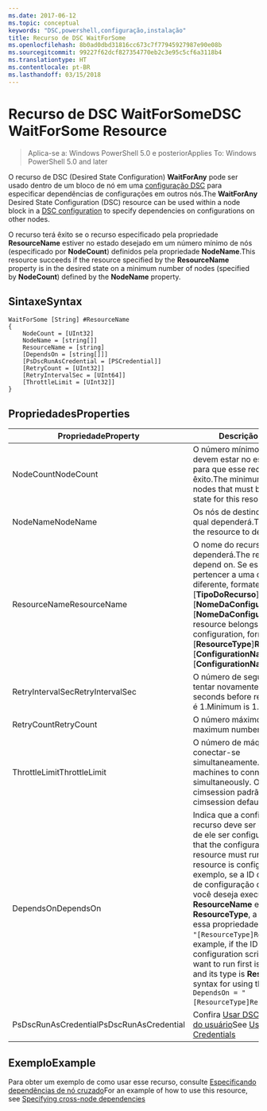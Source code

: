 ```yaml
---
ms.date: 2017-06-12
ms.topic: conceptual
keywords: "DSC,powershell,configuração,instalação"
title: Recurso de DSC WaitForSome
ms.openlocfilehash: 8b0ad0dbd31816cc673c7f77945927987e90e08b
ms.sourcegitcommit: 99227f62dcf827354770eb2c3e95c5cf6a3118b4
ms.translationtype: HT
ms.contentlocale: pt-BR
ms.lasthandoff: 03/15/2018
---
```

# <a name="dsc-waitforsome-resource"></a><span data-ttu-id="7741d-103">Recurso de DSC WaitForSome</span><span class="sxs-lookup"><span data-stu-id="7741d-103">DSC WaitForSome Resource</span></span>

> <span data-ttu-id="7741d-104">Aplica-se a: Windows PowerShell 5.0 e posterior</span><span class="sxs-lookup"><span data-stu-id="7741d-104">Applies To: Windows PowerShell 5.0 and later</span></span>

<span data-ttu-id="7741d-105">O recurso de DSC (Desired State Configuration) **WaitForAny** pode ser usado dentro de um bloco de nó em uma [configuração DSC](configurations.md) para especificar dependências de configurações em outros nós.</span><span class="sxs-lookup"><span data-stu-id="7741d-105">The **WaitForAny** Desired State Configuration (DSC) resource can be used within a node block in a [DSC configuration](configurations.md) to specify dependencies on configurations on other nodes.</span></span>

<span data-ttu-id="7741d-106">O recurso terá êxito se o recurso especificado pela propriedade **ResourceName** estiver no estado desejado em um número mínimo de nós (especificado por **NodeCount**) definidos pela propriedade **NodeName**.</span><span class="sxs-lookup"><span data-stu-id="7741d-106">This resource succeeds if the resource specified by the **ResourceName** property is in the desired state on a minimum number of nodes (specified by **NodeCount**) defined by the **NodeName** property.</span></span> 


## <a name="syntax"></a><span data-ttu-id="7741d-107">Sintaxe</span><span class="sxs-lookup"><span data-stu-id="7741d-107">Syntax</span></span>

```
WaitForSome [String] #ResourceName
{
    NodeCount = [UInt32]
    NodeName = [string[]]
    ResourceName = [string]
    [DependsOn = [string[]]]
    [PsDscRunAsCredential = [PSCredential]]
    [RetryCount = [UInt32]]
    [RetryIntervalSec = [UInt64]]
    [ThrottleLimit = [UInt32]]
}
```

## <a name="properties"></a><span data-ttu-id="7741d-108">Propriedades</span><span class="sxs-lookup"><span data-stu-id="7741d-108">Properties</span></span>

|  <span data-ttu-id="7741d-109">Propriedade</span><span class="sxs-lookup"><span data-stu-id="7741d-109">Property</span></span>  |  <span data-ttu-id="7741d-110">Descrição</span><span class="sxs-lookup"><span data-stu-id="7741d-110">Description</span></span>   | 
|---|---| 
| <span data-ttu-id="7741d-111">NodeCount</span><span class="sxs-lookup"><span data-stu-id="7741d-111">NodeCount</span></span>| <span data-ttu-id="7741d-112">O número mínimo de nós que devem estar no estado desejado para que esse recurso tenha êxito.</span><span class="sxs-lookup"><span data-stu-id="7741d-112">The minimum number of nodes that must be in the desired state for this resource to succeed.</span></span>|
| <span data-ttu-id="7741d-113">NodeName</span><span class="sxs-lookup"><span data-stu-id="7741d-113">NodeName</span></span>| <span data-ttu-id="7741d-114">Os nós de destino do recurso do qual dependerá.</span><span class="sxs-lookup"><span data-stu-id="7741d-114">The target nodes of the resource to depend on.</span></span>| 
| <span data-ttu-id="7741d-115">ResourceName</span><span class="sxs-lookup"><span data-stu-id="7741d-115">ResourceName</span></span>| <span data-ttu-id="7741d-116">O nome do recurso do qual dependerá.</span><span class="sxs-lookup"><span data-stu-id="7741d-116">The resource name to depend on.</span></span> <span data-ttu-id="7741d-117">Se esse recurso pertencer a uma configuração diferente, formate o nome como "[__TipoDoRecurso__]__NomeDoRecurso__::[__NomeDaConfiguração__]::[__NomeDaConfiguração__]"</span><span class="sxs-lookup"><span data-stu-id="7741d-117">If this resource belongs to a different configuration, format the name as "[__ResourceType__]__ResourceName__::[__ConfigurationName__]::[__ConfigurationName__]"</span></span>| 
| <span data-ttu-id="7741d-118">RetryIntervalSec</span><span class="sxs-lookup"><span data-stu-id="7741d-118">RetryIntervalSec</span></span>| <span data-ttu-id="7741d-119">O número de segundos antes de tentar novamente.</span><span class="sxs-lookup"><span data-stu-id="7741d-119">The number of seconds before retrying.</span></span> <span data-ttu-id="7741d-120">O mínimo é 1.</span><span class="sxs-lookup"><span data-stu-id="7741d-120">Minimum is 1.</span></span>| 
| <span data-ttu-id="7741d-121">RetryCount</span><span class="sxs-lookup"><span data-stu-id="7741d-121">RetryCount</span></span>| <span data-ttu-id="7741d-122">O número máximo de tentativas.</span><span class="sxs-lookup"><span data-stu-id="7741d-122">The maximum number of times to retry.</span></span>| 
| <span data-ttu-id="7741d-123">ThrottleLimit</span><span class="sxs-lookup"><span data-stu-id="7741d-123">ThrottleLimit</span></span>| <span data-ttu-id="7741d-124">O número de máquinas para conectar-se simultaneamente.</span><span class="sxs-lookup"><span data-stu-id="7741d-124">Number of machines to connect simultaneously.</span></span> <span data-ttu-id="7741d-125">O padrão é new-cimsession padrão.</span><span class="sxs-lookup"><span data-stu-id="7741d-125">Default is new-cimsession default.</span></span>| 
| <span data-ttu-id="7741d-126">DependsOn</span><span class="sxs-lookup"><span data-stu-id="7741d-126">DependsOn</span></span> | <span data-ttu-id="7741d-127">Indica que a configuração de outro recurso deve ser executada antes de ele ser configurado.</span><span class="sxs-lookup"><span data-stu-id="7741d-127">Indicates that the configuration of another resource must run before this resource is configured.</span></span> <span data-ttu-id="7741d-128">Por exemplo, se a ID do bloco de script de configuração do recurso que você deseja executar primeiro for __ResourceName__ e seu tipo for __ResourceType__, a sintaxe para usar essa propriedade será `DependsOn = "[ResourceType]ResourceName"`.</span><span class="sxs-lookup"><span data-stu-id="7741d-128">For example, if the ID of the resource configuration script block that you want to run first is __ResourceName__ and its type is __ResourceType__, the syntax for using this property is `DependsOn = "[ResourceType]ResourceName"`.</span></span>|
| <span data-ttu-id="7741d-129">PsDscRunAsCredential</span><span class="sxs-lookup"><span data-stu-id="7741d-129">PsDscRunAsCredential</span></span> | <span data-ttu-id="7741d-130">Confira [Usar DSC com credenciais do usuário](https://docs.microsoft.com/powershell/dsc/runasuser)</span><span class="sxs-lookup"><span data-stu-id="7741d-130">See [Using DSC with User Credentials](https://docs.microsoft.com/powershell/dsc/runasuser)</span></span> |


## <a name="example"></a><span data-ttu-id="7741d-131">Exemplo</span><span class="sxs-lookup"><span data-stu-id="7741d-131">Example</span></span>

<span data-ttu-id="7741d-132">Para obter um exemplo de como usar esse recurso, consulte [Especificando dependências de nó cruzado](crossNodeDependencies.md)</span><span class="sxs-lookup"><span data-stu-id="7741d-132">For an example of how to use this resource, see [Specifying cross-node dependencies](crossNodeDependencies.md)</span></span>

